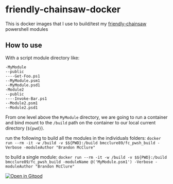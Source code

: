 # friendly-chainsaw-docker

This is docker images that I use to build/test my [friendly-chainsaw](https://github.com/brandonmcclure/friendly-chainsaw) powershell modules

## How to use

With a script module directory like:
```
-MyModule
--public
----Get-Foo.ps1
--MyModule.psm1
--MyModule.psd1
-Module2
--public
----Invoke-Bar.ps1
--Module2.psm1
--Module2.psd1
```

From one level above the `MyModule` directory, we are going to run a container and bind mount to the `/build` path on the container to our local current directory (`${pwd}`).

run the following to build all the modules in the individuals folders:
`docker run --rm -it -w /build -v $${PWD}:/build bmcclure89/fc_pwsh_build -Verbose -moduleAuthor "Brandon McClure"`

to build a single module:
`docker run --rm -it -w /build -v $${PWD}:/build bmcclure89/fc_pwsh_build -moduleName @('MyModule.psm1') -Verbose -moduleAuthor "Brandon McClure"`

[![Open in Gitpod](https://gitpod.io/button/open-in-gitpod.svg)](https://gitpod.io/#https://github.com/brandonmcclure/friendly-chainsaw-docker/blob/main/readme.md)